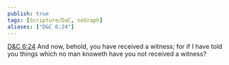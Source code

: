 ```yaml
---
publish: true
tags: [Scripture/DaC, noGraph]
aliases: ["D&C 6:24"]
---
```

[D&C 6:24](https://churchofjesuschrist.org/study/scriptures/dc-testament/dc/6?lang=eng&id=p24#p24) And now, behold, you have received a witness; for if I have told you things which no man knoweth have you not received a witness?
